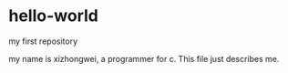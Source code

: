 # hello-world
my first repository

my name is xizhongwei, a programmer for c. This file just describes me.
